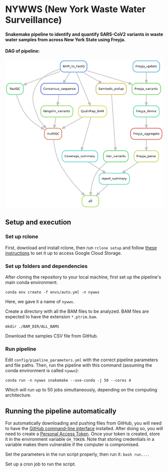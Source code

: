 # NYWWS (New York Waste Water Surveillance)

#### Snakemake pipeline to identify and quantify SARS-CoV2 variants in waste water samples from across New York State using Freyja. 

#### DAG of pipeline:
![alt text](https://github.com/YazBraimah/NYWWS/blob/main/workflow.png?raw=true)


## Setup and execution

### Set up rclone

First, download and install rclone, then run `rclone setup` and follow [these instructions](https://rclone.org/googlecloudstorage/) to set it up to access Google Cloud Storage.

### Set up folders and dependencies

After cloning the repository to your local machine, first set up the pipeline's main conda environment.

```
conda env create -f envs/auto.yml -n nywws
```

Here, we gave it a name of `nywws`.

Create a directory with all the BAM files to be analyzed. BAM files are expected to have the extension `*.ptrim.bam`.

```
mkdir ./BAM_DIR/ALL_BAMS
```

Download the samples CSV file from GitHub.

### Run pipeline

Edit `config/pipeline_parameters.yml` with the correct pipeline parameters and file paths. Then, run the pipeline with this command (assuming the conda environment is called `nywws`):

```
conda run -n nywws snakemake --use-conda -j 50 --cores 4
```

Which will run up to 50 jobs simultaneously, depending on the computing architecture.


## Running the pipeline automatically

For automatically downloading and pushing files from GitHub, you will need to have the [GitHub command-line interface](https://github.com/cli/cli) installed. After doing so, you will need to create a [Personal Access Token](https://docs.github.com/en/authentication/keeping-your-account-and-data-secure/creating-a-personal-access-token). Once your token is created, store it in the environment variable `GH_TOKEN`. Note that storing credentials in a variable makes them vulnerable if the computer is compromised.

Set the parameters in the run script properly, then run it: `bash run...`.

Set up a cron job to run the script.
